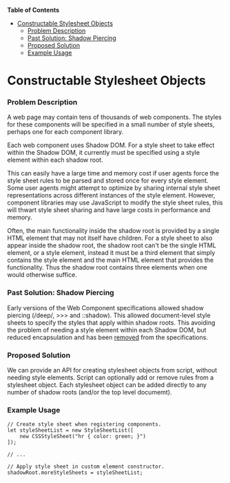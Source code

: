 <!-- START doctoc generated TOC please keep comment here to allow auto update -->
<!-- DON'T EDIT THIS SECTION, INSTEAD RE-RUN doctoc TO UPDATE -->
**Table of Contents**

- [Constructable Stylesheet Objects](#constructable-stylesheet-objects)
    - [Problem Description](#problem-description)
    - [Past Solution: Shadow Piercing](#past-solution-shadow-piercing)
    - [Proposed Solution](#proposed-solution)
    - [Example Usage](#example-usage)

<!-- END doctoc generated TOC please keep comment here to allow auto update -->

# Constructable Stylesheet Objects


### Problem Description

A web page may contain tens of thousands of web components. The styles for these components will be specified in a small number of style sheets, perhaps one for each component library.

Each web component uses Shadow DOM. For a style sheet to take effect within the Shadow DOM, it currently must be specified using a style element within each shadow root.

This can easily have a large time and memory cost if user agents force the style sheet rules to be parsed and stored once for every style element. Some user agents might attempt to optimize by sharing internal style sheet representations across different instances of the style element. However, component libraries may use JavaScript to modify the style sheet rules, this will thwart style sheet sharing and have large costs in performance and memory.

Often, the main functionality inside the shadow root is provided by a single HTML element that may not itself have children. For a style sheet to also appear inside the shadow root, the shadow root can't be the single HTML element, or a style element, instead it must be a third element that simply contains the style element and the main HTML element that provides the functionality. Thus the shadow root contains three elements when one would otherwise suffice.

### Past Solution: Shadow Piercing

Early versions of the Web Component specifications allowed shadow piercing (/deep/, >>> and ::shadow). This allowed document-level style sheets to specify the styles that apply within shadow roots. This avoiding the problem of needing a style element within each Shadow DOM, but reduced encapsulation and has been [removed](https://www.w3.org/wiki/Webapps/WebComponentsApril2015Meeting) from the specifications.

### Proposed Solution

We can provide an API for creating stylesheet objects from script, without needing style elements. Script can optionally add or remove rules from a stylesheet object. Each stylesheet object can be added directly to any number of shadow roots (and/or the top level documemt).

### Example Usage

```
// Create style sheet when registering components.
let styleSheetList = new StyleSheetList([
    new CSSStyleSheet("hr { color: green; }")
]);

// ...

// Apply style sheet in custom element constructor.
shadowRoot.moreStyleSheets = styleSheetList;
```


